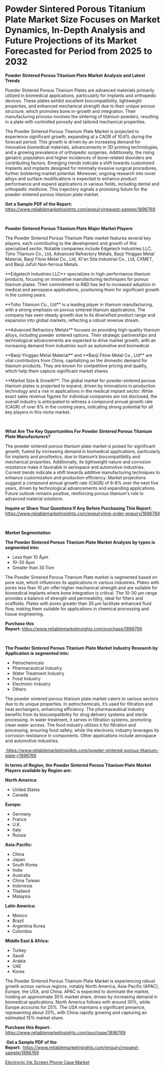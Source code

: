 <p><h1>Powder Sintered Porous Titanium Plate Market Size Focuses on Market Dynamics, In-Depth Analysis and Future Projections of its Market Forecasted for Period from 2025 to 2032</h1></p><p><strong>Powder Sintered Porous Titanium Plate Market Analysis and Latest Trends</strong></p>
<p><p>Powder Sintered Porous Titanium Plates are advanced materials primarily utilized in biomedical applications, particularly for implants and orthopedic devices. These plates exhibit excellent biocompatibility, lightweight properties, and enhanced mechanical strength due to their unique porous structure, which promotes bone in-growth and integration. Their manufacturing process involves the sintering of titanium powders, resulting in a plate with controlled porosity and tailored mechanical properties. </p><p>The Powder Sintered Porous Titanium Plate Market is projected to experience significant growth, expanding at a CAGR of 10.6% during the forecast period. This growth is driven by an increasing demand for innovative biomedical materials, advancements in 3D printing technologies, and a growing prevalence of orthopedic surgeries. Additionally, the rising geriatric population and higher incidences of bone-related disorders are contributing factors. Emerging trends indicate a shift towards customized implants and implants designed for minimally invasive surgical procedures, further bolstering market potential. Moreover, ongoing research into novel alloys and surface modifications is expected to enhance product performance and expand applications in various fields, including dental and orthopedic medicine. This trajectory signals a promising future for the powder-sintered porous titanium plate market.</p></p>
<p><strong>Get a Sample PDF of the Report:&nbsp;</strong> <a href="https://www.reliablemarketinsights.com/enquiry/request-sample/1896769?utm_campaign=2282&utm_medium=2&utm_source=Github&utm_content=ia&utm_term=10022025&utm_id=powder-sintered-porous-titanium-plate">https://www.reliablemarketinsights.com/enquiry/request-sample/1896769</a></p>
<p>&nbsp;</p>
<p><strong>Powder Sintered Porous Titanium Plate Major Market Players</strong></p>
<p><p>The Powder Sintered Porous Titanium Plate market features several key players, each contributing to the development and growth of this specialized sector. Notable companies include Edgetech Industries LLC, Toho Titanium Co., Ltd, Advanced Refractory Metals, Baoji Yinggao Metal Material, Baoji Fitow Metal Co., Ltd, XI'an Sita Industrial Co., Ltd, CXMET, and Baoji Jufuti Non-ferrous Metals.</p><p>**Edgetech Industries LLC** specializes in high-performance titanium products, focusing on innovative manufacturing techniques for porous titanium plates. Their commitment to R&D has led to increased adoption in medical and aerospace applications, positioning them for significant growth in the coming years.</p><p>**Toho Titanium Co., Ltd** is a leading player in titanium manufacturing, with a strong emphasis on porous sintered titanium applications. The company has seen steady growth due to its diversified product range and expansion into global markets, reflecting a robust revenue stream.</p><p>**Advanced Refractory Metals** focuses on providing high-quality titanium alloys, including powder sintered options. Their strategic partnerships and technological advancements are expected to drive market growth, with an increasing demand from industries such as automotive and biomedical.</p><p>**Baoji Yinggao Metal Material** and **Baoji Fitow Metal Co., Ltd** are vital contributors from China, capitalizing on the domestic demand for titanium products. They are known for competitive pricing and quality, which help them capture significant market shares.</p><p>**Market Size & Growth**: The global market for powder-sintered porous titanium plates is projected to expand, driven by innovations in production technology and a rise in applications in the medical implant sector. While exact sales revenue figures for individual companies are not disclosed, the overall industry is anticipated to witness a compound annual growth rate (CAGR) of over 6% in the coming years, indicating strong potential for all key players in this niche market.</p></p>
<p>&nbsp;</p>
<p><strong>What Are The Key Opportunities For Powder Sintered Porous Titanium Plate Manufacturers?</strong></p>
<p><p>The powder sintered porous titanium plate market is poised for significant growth, fueled by increasing demand in biomedical applications, particularly for implants and prosthetics, due to titanium’s biocompatibility and mechanical properties. Additionally, its lightweight nature and corrosion resistance make it favorable in aerospace and automotive industries. Current trends indicate a shift towards additive manufacturing techniques to enhance customization and production efficiency. Market projections suggest a compound annual growth rate (CAGR) of 6-8% over the next five years, driven by technological advancements and expanding applications. Future outlook remains positive, reinforcing porous titanium's role in advanced material solutions.</p></p>
<p><strong>Inquire or Share Your Questions If Any Before Purchasing This Report:</strong> <a href="https://www.reliablemarketinsights.com/enquiry/pre-order-enquiry/1896769?utm_campaign=2282&utm_medium=2&utm_source=Github&utm_content=ia&utm_term=10022025&utm_id=powder-sintered-porous-titanium-plate">https://www.reliablemarketinsights.com/enquiry/pre-order-enquiry/1896769</a></p>
<p>&nbsp;</p>
<p><strong>Market Segmentation</strong></p>
<p><strong>The Powder Sintered Porous Titanium Plate Market Analysis by types is segmented into:</strong></p>
<p><ul><li>Less than 10 Âµm</li><li>10-30 Âµm</li><li>Greater than 30 Î¼m</li></ul></p>
<p><p>The Powder Sintered Porous Titanium Plate market is segmented based on pore size, which influences its applications in various industries. Plates with pores less than 10 µm offer higher mechanical strength and are suitable for biomedical implants where bone integration is critical. The 10-30 µm range provides a balance of strength and permeability, ideal for filters and scaffolds. Plates with pores greater than 30 µm facilitate enhanced fluid flow, making them suitable for applications in chemical processing and tissue engineering.</p></p>
<p><strong>Purchase this Report:&nbsp;</strong><a href="https://www.reliablemarketinsights.com/purchase/1896769?utm_campaign=2282&utm_medium=2&utm_source=Github&utm_content=ia&utm_term=10022025&utm_id=powder-sintered-porous-titanium-plate">https://www.reliablemarketinsights.com/purchase/1896769</a></p>
<p>&nbsp;</p>
<p><strong>The Powder Sintered Porous Titanium Plate Market Industry Research by Application is segmented into:</strong></p>
<p><ul><li>Petrochemicals</li><li>Pharmaceutical Industry</li><li>Water Treatment Industry</li><li>Food Industry</li><li>Electronic Industry</li><li>Others</li></ul></p>
<p><p>The powder sintered porous titanium plate market caters to various sectors due to its unique properties. In petrochemicals, it’s used for filtration and heat exchangers, enhancing efficiency. The pharmaceutical industry benefits from its biocompatibility for drug delivery systems and sterile processing. In water treatment, it serves in filtration systems, promoting clean water access. The food industry utilizes it for filtration and processing, ensuring food safety, while the electronic industry leverages its corrosion resistance in components. Other applications include aerospace and automotive industries.</p></p>
<p><a href="https://www.reliablemarketinsights.com/powder-sintered-porous-titanium-plate-r1896769?utm_campaign=2282&utm_medium=2&utm_source=Github&utm_content=ia&utm_term=10022025&utm_id=powder-sintered-porous-titanium-plate">&nbsp;https://www.reliablemarketinsights.com/powder-sintered-porous-titanium-plate-r1896769</a></p>
<p><strong>In terms of Region, the Powder Sintered Porous Titanium Plate Market Players available by Region are:</strong></p>
<p>
    <p> <strong> North America: </strong>
        <ul>
            <li>United States</li>
            <li>Canada</li>
        </ul>
        </p> 
    <p> <strong> Europe: </strong>
        <ul>
            <li>Germany</li>
            <li>France</li>
            <li>U.K.</li>
            <li>Italy</li>
            <li>Russia</li>
        </ul>
        </p> 
    <p> <strong> Asia-Pacific: </strong>
        <ul>
            <li>China</li>
            <li>Japan</li>
            <li>South Korea</li>
            <li>India</li>
            <li>Australia</li>
            <li>China Taiwan</li>
            <li>Indonesia</li>
            <li>Thailand</li>
            <li>Malaysia</li>
        </ul>
        </p> 
    <p> <strong> Latin America: </strong>
        <ul>
            <li>Mexico</li>
            <li>Brazil</li>
            <li>Argentina Korea</li>
            <li>Colombia</li>
        </ul>
        </p> 
    <p> <strong> Middle East & Africa: </strong>
        <ul>
            <li>Turkey</li>
            <li>Saudi</li>
            <li>Arabia</li>
            <li>UAE</li>
            <li>Korea</li>
        </ul>
    </p>
    </p>
<p><p>The Powder Sintered Porous Titanium Plate Market is experiencing robust growth across various regions, notably North America, Asia-Pacific (APAC), Europe, the USA, and China. APAC is expected to dominate the market, holding an approximate 35% market share, driven by increasing demand in biomedical applications. North America follows with around 30%, while Europe accounts for 25%. The USA maintains a significant presence, representing about 20%, with China rapidly growing and capturing an estimated 15% market share.</p></p>
<p><strong>Purchase this Report: </strong><a href="https://www.reliablemarketinsights.com/purchase/1896769?utm_campaign=2282&utm_medium=2&utm_source=Github&utm_content=ia&utm_term=10022025&utm_id=powder-sintered-porous-titanium-plate">https://www.reliablemarketinsights.com/purchase/1896769</a></p>
<p>&nbsp;<strong>Get a Sample PDF of the Report:&nbsp;&nbsp;</strong><a href="https://www.reliablemarketinsights.com/enquiry/request-sample/1896769?utm_campaign=2282&utm_medium=2&utm_source=Github&utm_content=ia&utm_term=10022025&utm_id=powder-sintered-porous-titanium-plate">https://www.reliablemarketinsights.com/enquiry/request-sample/1896769</a></p>
<p><strong></strong></p>
<p><p><a href="https://github.com/sherikacas30/Market-Research-Report-List-1/blob/main/electronic-ink-screen-phone-case-market.md?utm_campaign=2282&utm_medium=2&utm_source=Github&utm_content=ia&utm_term=10022025&utm_id=powder-sintered-porous-titanium-plate">Electronic Ink Screen Phone Case Market</a></p></p>